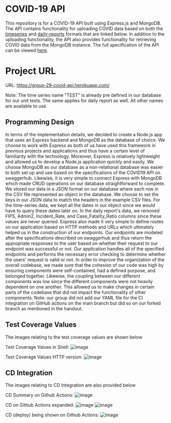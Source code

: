 # COVID-19 API
This repository is for a COVID-19 API built using Express.js and MongoDB. The API contains functionality for uploading COVID data based on both the [timeseries](https://github.com/CSSEGISandData/COVID-19/blob/master/csse_covid_19_data/csse_covid_19_time_series/time_series_covid19_confirmed_global.csv) and [daily-reports](https://github.com/CSSEGISandData/COVID-19/blob/master/csse_covid_19_data/csse_covid_19_daily_reports/06-05-2020.csv) formats that are linked below. In addition to the uploading functionality, the API also provides functionality for retrieving COVID data from the MongoDB instance. The full specification of the API can be viewed [here](https://app.swaggerhub.com/apis/viniciusd/covid-monitor/1.0.0).

# Project URL
URL: https://group-29-covid-api.herokuapp.com/

Note: The time series name "TEST" is already pre defined in our database for our unit tests. The same applies for daily report as well. All other names are available to use.

## Programming Design
In terms of the implementation details, we decided to create a Node.js app that uses an Express backend and MongoDB as the database of choice. We choose to work with Express as both of us have used this framework in previous projects and applications and thus have a certain level of familiarity with the technology. Moreover, Express is relatively lightweight and allowed us to develop a Node.js application quickly and easily. We choose MongoDB as our database as a non-relational database was easier to both set up and use based on the specifications of the COVID19 API on swaggerhub. Likewise, it is very simple to connect Express with MongoDB which made CRUD operations on our database straightforward to complete. We stored our data in a JSON format on our database where each row in the CSV file represented an object in the database. We choose to set the keys in our JSON data to match the headers in the example CSV files. For the time-series data, we kept all the dates in our object since we would have to query these dates later on. In the daily report's data, we removed FIPS, Admin2, Incident_Rate, and Case_Fatality_Ratio columns since these values are never queried. Express also made it very simple to define routes on our application based on HTTP methods and URLs which ultimately helped us in the construction of our endpoints. Our endpoints are modeled after the specifications described on swaggerhub and thus return the appropriate responses to the user based on whether their request to our endpoint was successful or not. Our application handles all of the specified endpoints and performs the necessary error checking to determine whether the users' request is valid or not. In order to improve the organization of the overall codebase, we made sure that the cohesion of our code was high by ensuring components were self-contained, had a defined purpose, and belonged together. Likewise, the coupling between our different components was low since the different components were not heavily dependent on one another. This allowed us to make changes in certain parts of the codebase that did not impact the functionality of other components. Note: our group did not add our YAML file for the CI integration on GitHub actions on the main branch but did so on our forked branch as mentioned in the handout.

## Test Coverage Values
The images relating to the test coverage values are shown below

Test Coverage Values in Shell:
![image](https://user-images.githubusercontent.com/60104396/160253796-a8ae4b4d-adda-424b-9de1-93a847c1eeb2.png)

Test Coverage Values HTTP version:
![image](https://user-images.githubusercontent.com/60104396/160253831-72ef393b-d81d-4de8-9c62-51b996968842.png)

## CD Integration
The images relating to CD Integration are also provided below

CD Summary on Github Actions:
![image](https://user-images.githubusercontent.com/60104396/160253865-d14573bd-55e8-4298-b724-ac714f231c98.png)

CD on Github Actions expanded:
![image](https://user-images.githubusercontent.com/60104396/160253873-9d119970-b2ef-45b7-a147-3b986e67003a.png)
![image](https://user-images.githubusercontent.com/60104396/160253882-22a90506-e451-4f4b-a313-bea86a93fba2.png)


CD (deploy) being shown on Github Actions:
![image](https://user-images.githubusercontent.com/60104396/160253899-2b2e182e-2705-4f15-819c-ab01fc779d29.png)








